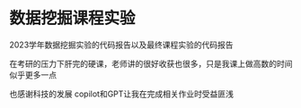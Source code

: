 # 数据挖掘课程实验

2023学年数据挖掘实验的代码报告以及最终课程实验的代码报告

在考研的压力下肝完的硬课，老师讲的很好收获也很多，只是我课上做高数的时间似乎更多一点

也感谢科技的发展 copilot和GPT让我在完成相关作业时受益匪浅

